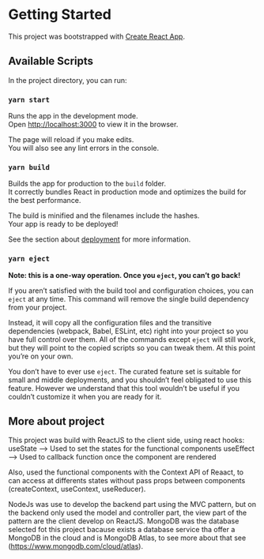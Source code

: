 # Getting Started

This project was bootstrapped with [Create React App](https://github.com/facebook/create-react-app).

## Available Scripts

In the project directory, you can run:

### `yarn start`

Runs the app in the development mode.\
Open [http://localhost:3000](http://localhost:3000) to view it in the browser.

The page will reload if you make edits.\
You will also see any lint errors in the console.


### `yarn build`

Builds the app for production to the `build` folder.\
It correctly bundles React in production mode and optimizes the build for the best performance.

The build is minified and the filenames include the hashes.\
Your app is ready to be deployed!

See the section about [deployment](https://facebook.github.io/create-react-app/docs/deployment) for more information.

### `yarn eject`

**Note: this is a one-way operation. Once you `eject`, you can’t go back!**

If you aren’t satisfied with the build tool and configuration choices, you can `eject` at any time. This command will remove the single build dependency from your project.

Instead, it will copy all the configuration files and the transitive dependencies (webpack, Babel, ESLint, etc) right into your project so you have full control over them. All of the commands except `eject` will still work, but they will point to the copied scripts so you can tweak them. At this point you’re on your own.

You don’t have to ever use `eject`. The curated feature set is suitable for small and middle deployments, and you shouldn’t feel obligated to use this feature. However we understand that this tool wouldn’t be useful if you couldn’t customize it when you are ready for it.

## More about project

This project was build with ReactJS to the client side, using react hooks:
  useState --> Used to set the states for the functional components
  useEffect --> Used to callback function once the component are rendered

Also, used the functional components with the Context API of Reaact, to can access at differents states without pass props between components (createContext, useContext, useReducer).

NodeJs was use to develop the backend part using the MVC pattern, but on the backend only used the model and controller part, the view part of the pattern are the client develop on ReactJS. MongoDB was the database selected fot this project bacause exists a database service tha offer a MongoDB in the cloud and is MongoDB Atlas, to see more about that see (https://www.mongodb.com/cloud/atlas).

